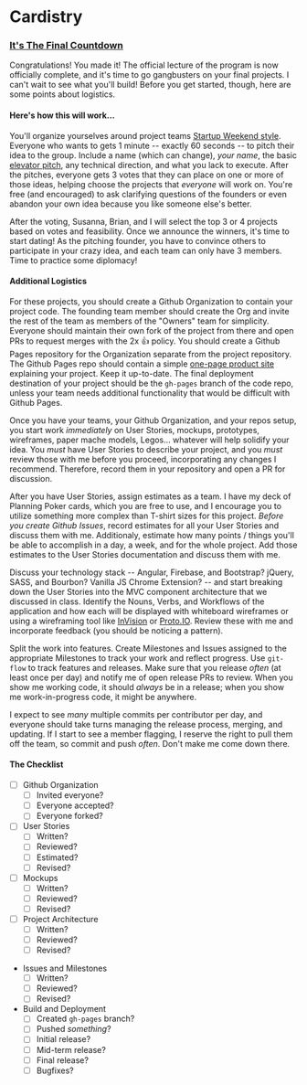 Cardistry
=========

### [It's The Final Countdown](https://www.youtube.com/watch?v=9jK-NcRmVcw)

Congratulations! You made it! The official lecture of the program is now officially complete, and it's time to go gangbusters on your final projects. I can't wait to see what you'll build! Before you get started, though, here are some points about logistics.

#### Here's how this will work...

You'll organize yourselves around project teams [Startup Weekend style](http://vimeo.com/28872840). Everyone who wants to gets 1 minute -- exactly 60 seconds -- to pitch their idea to the group. Include a name (which can change), _your name_, the basic [elevator pitch](http://en.wikipedia.org/wiki/Elevator_pitch), any technical direction, and what you lack to execute. After the pitches, everyone gets 3 votes that they can place on one or more of those ideas, helping choose the projects that _everyone_ will work on. You're free (and encouraged) to ask clarifying questions of the founders or even abandon your own idea because you like someone else's better.

After the voting, Susanna, Brian, and I will select the top 3 or 4 projects based on votes and feasibility. Once we announce the winners, it's time to start dating! As the pitching founder, you have to convince others to participate in your crazy idea, and each team can only have 3 members. Time to practice some diplomacy!

#### Additional Logistics

For these projects, you should create a Github Organization to contain your project code. The founding team member should create the Org and invite the rest of the team as members of the "Owners" team for simplicity. Everyone should maintain their own fork of the project from there and open PRs to request merges with the 2x :thumbsup: policy. You should create a Github Pages repository for the Organization separate from the project repository. The Github Pages repo should contain a simple [one-page product site](http://onepagelove.com/gallery/product) explaining your project. Keep it up-to-date. The final deployment destination of your project should be the `gh-pages` branch of the code repo, unless your team needs additional functionality that would be difficult with Github Pages.

Once you have your teams, your Github Organization, and your repos setup, you start work _immediately_ on User Stories, mockups, prototypes, wireframes, paper mache models, Legos... whatever will help solidify your idea. You _must_ have User Stories to describe your project, and you _must_ review those with me before you proceed, incorporating any changes I recommend. Therefore, record them in your repository and open a PR for discussion.

After you have User Stories, assign estimates as a team. I have my deck of Planning Poker cards, which you are free to use, and I encourage you to utilize something more complex than T-shirt sizes for this project. _Before you create Github Issues_, record estimates for all your User Stories and discuss them with me. Additionaly, estimate how many points / things you'll be able to accomplish in a day, a week, and for the whole project. Add those estimates to the User Stories documentation and discuss them with me.

Discuss your technology stack -- Angular, Firebase, and Bootstrap? jQuery, SASS, and Bourbon? Vanilla JS Chrome Extension? -- and start breaking down the User Stories into the MVC component architecture that we discussed in class. Identify the Nouns, Verbs, and Workflows of the application and how each will be displayed with whiteboard wireframes or using a wireframing tool like [InVision](http://invisionapp.com) or [Proto.IO](http://proto.io). Review these with me and incorporate feedback (you should be noticing a pattern).

Split the work into features. Create Milestones and Issues assigned to the appropriate Milestones to track your work and reflect progress. Use `git-flow` to track features and releases. Make sure that you release _often_ (at least once per day) and notify me of open release PRs to review. When you show me working code, it should _always_ be in a release; when you show me work-in-progress code, it might be anywhere.

I expect to see _many_ multiple commits per contributor per day, and everyone should take turns managing the release process, merging, and updating. If I start to see a member flagging, I reserve the right to pull them off the team, so commit and push _often_. Don't make me come down there.

#### The Checklist

* [ ] Github Organization
  * [ ] Invited everyone?
  * [ ] Everyone accepted?
  * [ ] Everyone forked?
* [ ] User Stories
  * [ ] Written?
  * [ ] Reviewed?
  * [ ] Estimated?
  * [ ] Revised?
* [ ] Mockups
  * [ ] Written?
  * [ ] Reviewed?
  * [ ] Revised?
* [ ] Project Architecture
  * [ ] Written?
  * [ ] Reviewed?
  * [ ] Revised?
* Issues and Milestones
  * [ ] Written?
  * [ ] Reviewed?
  * [ ] Revised?
* Build and Deployment
  * [ ] Created `gh-pages` branch?
  * [ ] Pushed _something_?
  * [ ] Initial release?
  * [ ] Mid-term release?
  * [ ] Final release?
  * [ ] Bugfixes?
